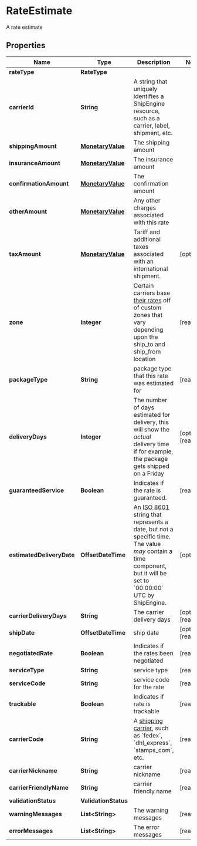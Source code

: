 

# RateEstimate

A rate estimate

## Properties

| Name | Type | Description | Notes |
|------------ | ------------- | ------------- | -------------|
|**rateType** | **RateType** |  |  |
|**carrierId** | **String** | A string that uniquely identifies a ShipEngine resource, such as a carrier, label, shipment, etc. |  |
|**shippingAmount** | [**MonetaryValue**](MonetaryValue.md) | The shipping amount |  |
|**insuranceAmount** | [**MonetaryValue**](MonetaryValue.md) | The insurance amount |  |
|**confirmationAmount** | [**MonetaryValue**](MonetaryValue.md) | The confirmation amount |  |
|**otherAmount** | [**MonetaryValue**](MonetaryValue.md) | Any other charges associated with this rate |  |
|**taxAmount** | [**MonetaryValue**](MonetaryValue.md) | Tariff and additional taxes associated with an international shipment. |  [optional] |
|**zone** | **Integer** | Certain carriers base [their rates](https://blog.stamps.com/2017/09/08/usps-postal-zones/) off of custom zones that vary depending upon the ship_to and ship_from location  |  [readonly] |
|**packageType** | **String** | package type that this rate was estimated for |  [readonly] |
|**deliveryDays** | **Integer** | The number of days estimated for delivery, this will show the _actual_ delivery time if for example, the package gets shipped on a Friday  |  [optional] [readonly] |
|**guaranteedService** | **Boolean** | Indicates if the rate is guaranteed. |  [readonly] |
|**estimatedDeliveryDate** | **OffsetDateTime** | An [ISO 8601](https://en.wikipedia.org/wiki/ISO_8601) string that represents a date, but not a specific time.  The value _may_ contain a time component, but it will be set to &#x60;00:00:00&#x60; UTC by ShipEngine.  |  [optional] |
|**carrierDeliveryDays** | **String** | The carrier delivery days |  [optional] [readonly] |
|**shipDate** | **OffsetDateTime** | ship date |  [optional] [readonly] |
|**negotiatedRate** | **Boolean** | Indicates if the rates been negotiated |  [readonly] |
|**serviceType** | **String** | service type |  [readonly] |
|**serviceCode** | **String** | service code for the rate |  [readonly] |
|**trackable** | **Boolean** | Indicates if rate is trackable |  [readonly] |
|**carrierCode** | **String** | A [shipping carrier](https://www.shipengine.com/docs/carriers/setup/), such as &#x60;fedex&#x60;, &#x60;dhl_express&#x60;, &#x60;stamps_com&#x60;, etc. |  [readonly] |
|**carrierNickname** | **String** | carrier nickname |  [readonly] |
|**carrierFriendlyName** | **String** | carrier friendly name |  [readonly] |
|**validationStatus** | **ValidationStatus** |  |  |
|**warningMessages** | **List&lt;String&gt;** | The warning messages |  [readonly] |
|**errorMessages** | **List&lt;String&gt;** | The error messages |  [readonly] |



